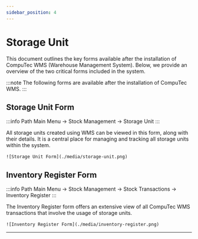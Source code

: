 ```yaml
---
sidebar_position: 4
---
```


# Storage Unit

This document outlines the key forms available after the installation of CompuTec WMS (Warehouse Management System). Below, we provide an overview of the two critical forms included in the system.

:::note
    The following forms are available after the installation of CompuTec WMS.
:::

## Storage Unit Form

:::info Path
    Main Menu → Stock Management → Storage Unit
:::

All storage units created using WMS can be viewed in this form, along with their details. It is a central place for managing and tracking all storage units within the system.

    ![Storage Unit Form](./media/storage-unit.png)

## Inventory Register Form

:::info Path
    Main Menu → Stock Management → Stock Transactions → Inventory Register
:::

The Inventory Register form offers an extensive view of all CompuTec WMS transactions that involve the usage of storage units.

    ![Inventory Register Form](./media/inventory-register.png)

---
